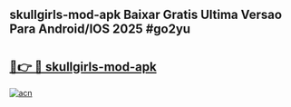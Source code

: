 ## skullgirls-mod-apk Baixar Gratis Ultima Versao Para Android/IOS 2025 #go2yu

# <h2><a href="https://ainizakaria.my?title=skullgirls-mod-apk&ref=20M">🔗👉 🔴 skullgirls-mod-apk</a></h2>

[![acn](https://github.com/user-attachments/assets/0f9c940e-d8b0-45ae-aac7-cd30a18b3e1c)](https://ainizakaria.my?title=skullgirls-mod-apk&ref=20M)

